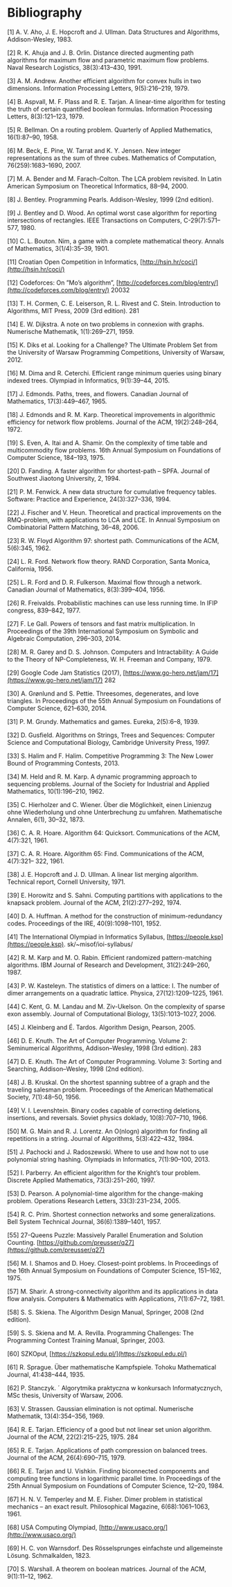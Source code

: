 # Bibliography

\[1\] A. V. Aho, J. E. Hopcroft and J. Ullman. Data Structures and Algorithms, Addison-Wesley, 1983.

\[2\] R. K. Ahuja and J. B. Orlin. Distance directed augmenting path algorithms for maximum flow and parametric maximum flow problems. Naval Research Logistics, 38\(3\):413–430, 1991.

\[3\] A. M. Andrew. Another efficient algorithm for convex hulls in two dimensions. Information Processing Letters, 9\(5\):216–219, 1979.

\[4\] B. Aspvall, M. F. Plass and R. E. Tarjan. A linear-time algorithm for testing the truth of certain quantified boolean formulas. Information Processing Letters, 8\(3\):121–123, 1979.

\[5\] R. Bellman. On a routing problem. Quarterly of Applied Mathematics, 16\(1\):87–90, 1958.

\[6\] M. Beck, E. Pine, W. Tarrat and K. Y. Jensen. New integer representations as the sum of three cubes. Mathematics of Computation, 76\(259\):1683–1690, 2007.

\[7\] M. A. Bender and M. Farach-Colton. The LCA problem revisited. In Latin American Symposium on Theoretical Informatics, 88–94, 2000.

\[8\] J. Bentley. Programming Pearls. Addison-Wesley, 1999 \(2nd edition\).

\[9\] J. Bentley and D. Wood. An optimal worst case algorithm for reporting intersections of rectangles. IEEE Transactions on Computers, C-29\(7\):571–577, 1980.

\[10\] C. L. Bouton. Nim, a game with a complete mathematical theory. Annals of Mathematics, 3\(1/4\):35–39, 1901.

\[11\] Croatian Open Competition in Informatics, [http://hsin.hr/coci/](http://hsin.hr/coci/)

\[12\] Codeforces: On ”Mo’s algorithm”, [http://codeforces.com/blog/entry/](http://codeforces.com/blog/entry/) 20032

\[13\] T. H. Cormen, C. E. Leiserson, R. L. Rivest and C. Stein. Introduction to Algorithms, MIT Press, 2009 \(3rd edition\). 281

\[14\] E. W. Dijkstra. A note on two problems in connexion with graphs. Numerische Mathematik, 1\(1\):269–271, 1959.

\[15\] K. Diks et al. Looking for a Challenge? The Ultimate Problem Set from the University of Warsaw Programming Competitions, University of Warsaw, 2012.

\[16\] M. Dima and R. Ceterchi. Efficient range minimum queries using binary indexed trees. Olympiad in Informatics, 9\(1\):39–44, 2015.

\[17\] J. Edmonds. Paths, trees, and flowers. Canadian Journal of Mathematics, 17\(3\):449–467, 1965.

\[18\] J. Edmonds and R. M. Karp. Theoretical improvements in algorithmic efficiency for network flow problems. Journal of the ACM, 19\(2\):248–264, 1972.

\[19\] S. Even, A. Itai and A. Shamir. On the complexity of time table and multicommodity flow problems. 16th Annual Symposium on Foundations of Computer Science, 184–193, 1975.

\[20\] D. Fanding. A faster algorithm for shortest-path – SPFA. Journal of Southwest Jiaotong University, 2, 1994.

\[21\] P. M. Fenwick. A new data structure for cumulative frequency tables. Software: Practice and Experience, 24\(3\):327–336, 1994.

\[22\] J. Fischer and V. Heun. Theoretical and practical improvements on the RMQ-problem, with applications to LCA and LCE. In Annual Symposium on Combinatorial Pattern Matching, 36–48, 2006.

\[23\] R. W. Floyd Algorithm 97: shortest path. Communications of the ACM, 5\(6\):345, 1962.

\[24\] L. R. Ford. Network flow theory. RAND Corporation, Santa Monica, California, 1956.

\[25\] L. R. Ford and D. R. Fulkerson. Maximal flow through a network. Canadian Journal of Mathematics, 8\(3\):399–404, 1956.

\[26\] R. Freivalds. Probabilistic machines can use less running time. In IFIP congress, 839–842, 1977.

\[27\] F. Le Gall. Powers of tensors and fast matrix multiplication. In Proceedings of the 39th International Symposium on Symbolic and Algebraic Computation, 296–303, 2014.

\[28\] M. R. Garey and D. S. Johnson. Computers and Intractability: A Guide to the Theory of NP-Completeness, W. H. Freeman and Company, 1979.

\[29\] Google Code Jam Statistics \(2017\), [https://www.go-hero.net/jam/17](https://www.go-hero.net/jam/17) 282

\[30\] A. Grønlund and S. Pettie. Threesomes, degenerates, and love triangles. In Proceedings of the 55th Annual Symposium on Foundations of Computer Science, 621–630, 2014.

\[31\] P. M. Grundy. Mathematics and games. Eureka, 2\(5\):6–8, 1939.

\[32\] D. Gusfield. Algorithms on Strings, Trees and Sequences: Computer Science and Computational Biology, Cambridge University Press, 1997.

\[33\] S. Halim and F. Halim. Competitive Programming 3: The New Lower Bound of Programming Contests, 2013.

\[34\] M. Held and R. M. Karp. A dynamic programming approach to sequencing problems. Journal of the Society for Industrial and Applied Mathematics, 10\(1\):196–210, 1962.

\[35\] C. Hierholzer and C. Wiener. Über die Möglichkeit, einen Linienzug ohne Wiederholung und ohne Unterbrechung zu umfahren. Mathematische Annalen, 6\(1\), 30–32, 1873.

\[36\] C. A. R. Hoare. Algorithm 64: Quicksort. Communications of the ACM, 4\(7\):321, 1961.

\[37\] C. A. R. Hoare. Algorithm 65: Find. Communications of the ACM, 4\(7\):321– 322, 1961.

\[38\] J. E. Hopcroft and J. D. Ullman. A linear list merging algorithm. Technical report, Cornell University, 1971.

\[39\] E. Horowitz and S. Sahni. Computing partitions with applications to the knapsack problem. Journal of the ACM, 21\(2\):277–292, 1974.

\[40\] D. A. Huffman. A method for the construction of minimum-redundancy codes. Proceedings of the IRE, 40\(9\):1098–1101, 1952.

\[41\] The International Olympiad in Informatics Syllabus, [https://people.ksp](https://people.ksp). sk/~misof/ioi-syllabus/

\[42\] R. M. Karp and M. O. Rabin. Efficient randomized pattern-matching algorithms. IBM Journal of Research and Development, 31\(2\):249–260, 1987.

\[43\] P. W. Kasteleyn. The statistics of dimers on a lattice: I. The number of dimer arrangements on a quadratic lattice. Physica, 27\(12\):1209–1225, 1961.

\[44\] C. Kent, G. M. Landau and M. Ziv-Ukelson. On the complexity of sparse exon assembly. Journal of Computational Biology, 13\(5\):1013–1027, 2006.

\[45\] J. Kleinberg and É. Tardos. Algorithm Design, Pearson, 2005.

\[46\] D. E. Knuth. The Art of Computer Programming. Volume 2: Seminumerical Algorithms, Addison–Wesley, 1998 \(3rd edition\). 283

\[47\] D. E. Knuth. The Art of Computer Programming. Volume 3: Sorting and Searching, Addison–Wesley, 1998 \(2nd edition\).

\[48\] J. B. Kruskal. On the shortest spanning subtree of a graph and the traveling salesman problem. Proceedings of the American Mathematical Society, 7\(1\):48–50, 1956.

\[49\] V. I. Levenshtein. Binary codes capable of correcting deletions, insertions, and reversals. Soviet physics doklady, 10\(8\):707–710, 1966.

\[50\] M. G. Main and R. J. Lorentz. An O\(nlogn\) algorithm for finding all repetitions in a string. Journal of Algorithms, 5\(3\):422–432, 1984.

\[51\] J. Pachocki and J. Radoszewski. Where to use and how not to use polynomial string hashing. Olympiads in Informatics, 7\(1\):90–100, 2013.

\[52\] I. Parberry. An efficient algorithm for the Knight’s tour problem. Discrete Applied Mathematics, 73\(3\):251–260, 1997.

\[53\] D. Pearson. A polynomial-time algorithm for the change-making problem. Operations Research Letters, 33\(3\):231–234, 2005.

\[54\] R. C. Prim. Shortest connection networks and some generalizations. Bell System Technical Journal, 36\(6\):1389–1401, 1957.

\[55\] 27-Queens Puzzle: Massively Parallel Enumeration and Solution Counting. [https://github.com/preusser/q27](https://github.com/preusser/q27)

\[56\] M. I. Shamos and D. Hoey. Closest-point problems. In Proceedings of the 16th Annual Symposium on Foundations of Computer Science, 151–162, 1975.

\[57\] M. Sharir. A strong-connectivity algorithm and its applications in data flow analysis. Computers & Mathematics with Applications, 7\(1\):67–72, 1981.

\[58\] S. S. Skiena. The Algorithm Design Manual, Springer, 2008 \(2nd edition\).

\[59\] S. S. Skiena and M. A. Revilla. Programming Challenges: The Programming Contest Training Manual, Springer, 2003.

\[60\] SZKOpuł, [https://szkopul.edu.pl/](https://szkopul.edu.pl/)

\[61\] R. Sprague. Über mathematische Kampfspiele. Tohoku Mathematical Journal, 41:438–444, 1935.

\[62\] P. Stanczyk. ´ Algorytmika praktyczna w konkursach Informatycznych, MSc thesis, University of Warsaw, 2006.

\[63\] V. Strassen. Gaussian elimination is not optimal. Numerische Mathematik, 13\(4\):354–356, 1969.

\[64\] R. E. Tarjan. Efficiency of a good but not linear set union algorithm. Journal of the ACM, 22\(2\):215–225, 1975. 284

\[65\] R. E. Tarjan. Applications of path compression on balanced trees. Journal of the ACM, 26\(4\):690–715, 1979.

\[66\] R. E. Tarjan and U. Vishkin. Finding biconnected componemts and computing tree functions in logarithmic parallel time. In Proceedings of the 25th Annual Symposium on Foundations of Computer Science, 12–20, 1984.

\[67\] H. N. V. Temperley and M. E. Fisher. Dimer problem in statistical mechanics – an exact result. Philosophical Magazine, 6\(68\):1061–1063, 1961.

\[68\] USA Computing Olympiad, [http://www.usaco.org/](http://www.usaco.org/)

\[69\] H. C. von Warnsdorf. Des Rösselsprunges einfachste und allgemeinste Lösung. Schmalkalden, 1823.

\[70\] S. Warshall. A theorem on boolean matrices. Journal of the ACM, 9\(1\):11–12, 1962.

